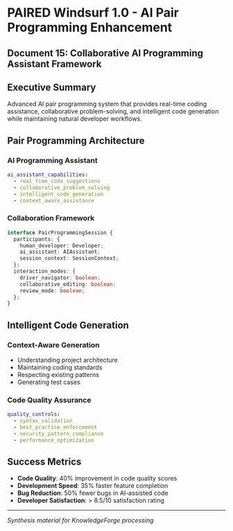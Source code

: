 # PAIRED Windsurf 1.0 - AI Pair Programming Enhancement
## Document 15: Collaborative AI Programming Assistant Framework

## **Executive Summary**

Advanced AI pair programming system that provides real-time coding assistance, collaborative problem-solving, and intelligent code generation while maintaining natural developer workflows.

## **Pair Programming Architecture**

### **AI Programming Assistant**
```yaml
ai_assistant_capabilities:
  - real_time_code_suggestions
  - collaborative_problem_solving
  - intelligent_code_generation
  - context_aware_assistance
```

### **Collaboration Framework**
```typescript
interface PairProgrammingSession {
  participants: {
    human_developer: Developer;
    ai_assistant: AIAssistant;
    session_context: SessionContext;
  };
  interaction_modes: {
    driver_navigator: boolean;
    collaborative_editing: boolean;
    review_mode: boolean;
  };
}
```

## **Intelligent Code Generation**

### **Context-Aware Generation**
- Understanding project architecture
- Maintaining coding standards
- Respecting existing patterns
- Generating test cases

### **Code Quality Assurance**
```yaml
quality_controls:
  - syntax_validation
  - best_practice_enforcement
  - security_pattern_compliance
  - performance_optimization
```

## **Success Metrics**
- **Code Quality**: 40% improvement in code quality scores
- **Development Speed**: 35% faster feature completion
- **Bug Reduction**: 50% fewer bugs in AI-assisted code
- **Developer Satisfaction**: > 8.5/10 satisfaction rating

---

*Synthesis material for KnowledgeForge processing*
